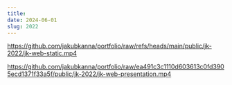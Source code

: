 ```yaml
---
title:
date: 2024-06-01
slug: 2022
---
```


https://github.com/jakubkanna/portfolio/raw/refs/heads/main/public/jk-2022/jk-web-static.mp4

https://github.com/jakubkanna/portfolio/raw/ea491c3c1110d603613c0fd3905ecd1371f33a5f/public/jk-2022/jk-web-presentation.mp4
